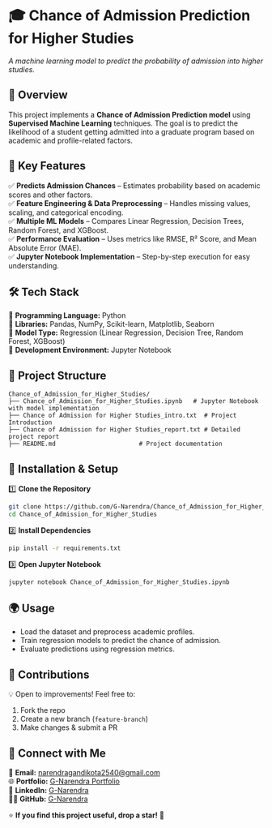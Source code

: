 # **🎓 Chance of Admission Prediction for Higher Studies**


*A machine learning model to predict the probability of admission into higher studies.*

## 🌟 **Overview**
This project implements a **Chance of Admission Prediction model** using **Supervised Machine Learning** techniques. The goal is to predict the likelihood of a student getting admitted into a graduate program based on academic and profile-related factors.

## 🎯 **Key Features**
✅ **Predicts Admission Chances** – Estimates probability based on academic scores and other factors.  
✅ **Feature Engineering & Data Preprocessing** – Handles missing values, scaling, and categorical encoding.  
✅ **Multiple ML Models** – Compares Linear Regression, Decision Trees, Random Forest, and XGBoost.  
✅ **Performance Evaluation** – Uses metrics like RMSE, R² Score, and Mean Absolute Error (MAE).  
✅ **Jupyter Notebook Implementation** – Step-by-step execution for easy understanding.

## 🛠️ **Tech Stack**
🔹 **Programming Language:** Python  
🔹 **Libraries:** Pandas, NumPy, Scikit-learn, Matplotlib, Seaborn  
🔹 **Model Type:** Regression (Linear Regression, Decision Tree, Random Forest, XGBoost)  
🔹 **Development Environment:** Jupyter Notebook  

## 📂 **Project Structure**
```
Chance_of_Admission_for_Higher_Studies/
├── Chance_of_Admission_for_Higher_Studies.ipynb   # Jupyter Notebook with model implementation
├── Chance of Admission for Higher Studies_intro.txt  # Project Introduction
├── Chance of Admission for Higher Studies_report.txt # Detailed project report
├── README.md                       # Project documentation
```

## 🚀 **Installation & Setup**
1️⃣ **Clone the Repository**  
```sh
git clone https://github.com/G-Narendra/Chance_of_Admission_for_Higher_Studies.git
cd Chance_of_Admission_for_Higher_Studies
```
2️⃣ **Install Dependencies**  
```sh
pip install -r requirements.txt
```
3️⃣ **Open Jupyter Notebook**  
```sh
jupyter notebook Chance_of_Admission_for_Higher_Studies.ipynb
```

## 🌍 **Usage**
- Load the dataset and preprocess academic profiles.
- Train regression models to predict the chance of admission.
- Evaluate predictions using regression metrics.

## 🤝 **Contributions**
💡 Open to improvements! Feel free to:
1. Fork the repo  
2. Create a new branch (`feature-branch`)  
3. Make changes & submit a PR  


## 📩 **Connect with Me**
📧 **Email:** [narendragandikota2540@gmail.com](mailto:narendragandikota2540@gmail.com)  
🌐 **Portfolio:** [G-Narendra Portfolio](https://g-narendra-portfolio.vercel.app/)  
💼 **LinkedIn:** [G-Narendra](https://linkedin.com/in/g-narendra/)  
👨‍💻 **GitHub:** [G-Narendra](https://github.com/G-Narendra)  

⭐ **If you find this project useful, drop a star!** 🚀

